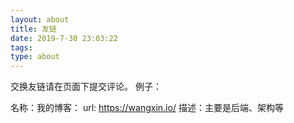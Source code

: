 ```yaml
---
layout: about
title: 友链
date: 2019-7-30 23:03:22
tags:
type: about
---
```

交换友链请在页面下提交评论。
例子：

名称：我的博客：
url:  https://wangxin.io/
描述：主要是后端、架构等

